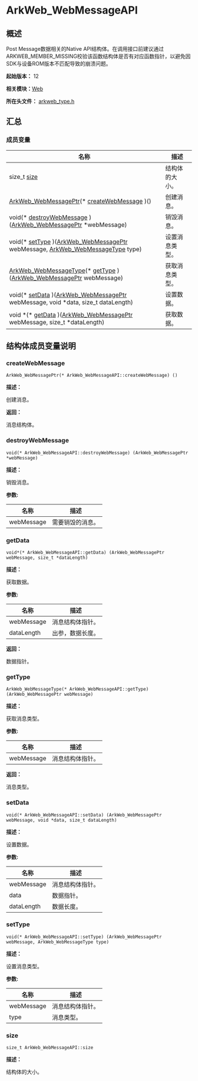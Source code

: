 # ArkWeb_WebMessageAPI


## 概述

Post Message数据相关的Native API结构体。在调用接口前建议通过ARKWEB_MEMBER_MISSING校验该函数结构体是否有对应函数指针，以避免因SDK与设备ROM版本不匹配导致的崩溃问题。

**起始版本：** 12

**相关模块：**[Web](_web.md)

**所在头文件：** [arkweb_type.h](arkweb__type_8h.md)

## 汇总


### 成员变量

| 名称 | 描述 | 
| -------- | -------- |
| size_t [size](#size) | 结构体的大小。  | 
| [ArkWeb_WebMessagePtr](_web.md#arkweb_webmessageptr)(\* [createWebMessage](#createwebmessage) )() | 创建消息。  | 
| void(\* [destroyWebMessage](#destroywebmessage) )([ArkWeb_WebMessagePtr](_web.md#arkweb_webmessageptr) \*webMessage) | 销毁消息。  | 
| void(\* [setType](#settype) )([ArkWeb_WebMessagePtr](_web.md#arkweb_webmessageptr) webMessage, [ArkWeb_WebMessageType](_web.md#arkweb_webmessagetype) type) | 设置消息类型。  | 
| [ArkWeb_WebMessageType](_web.md#arkweb_webmessagetype)(\* [getType](#gettype) )([ArkWeb_WebMessagePtr](_web.md#arkweb_webmessageptr) webMessage) | 获取消息类型。  | 
| void(\* [setData](#setdata) )([ArkWeb_WebMessagePtr](_web.md#arkweb_webmessageptr) webMessage, void \*data, size_t dataLength) | 设置数据。  | 
| void \*(\* [getData](#getdata) )([ArkWeb_WebMessagePtr](_web.md#arkweb_webmessageptr) webMessage, size_t \*dataLength) | 获取数据。  | 


## 结构体成员变量说明


### createWebMessage

```
ArkWeb_WebMessagePtr(* ArkWeb_WebMessageAPI::createWebMessage) ()
```
**描述：**

创建消息。

**返回：**

消息结构体。


### destroyWebMessage

```
void(* ArkWeb_WebMessageAPI::destroyWebMessage) (ArkWeb_WebMessagePtr *webMessage)
```
**描述：**

销毁消息。

**参数:**

| 名称 | 描述 | 
| -------- | -------- |
| webMessage | 需要销毁的消息。  | 


### getData

```
void*(* ArkWeb_WebMessageAPI::getData) (ArkWeb_WebMessagePtr webMessage, size_t *dataLength)
```
**描述：**

获取数据。

**参数:**

| 名称 | 描述 | 
| -------- | -------- |
| webMessage | 消息结构体指针。  | 
| dataLength | 出参，数据长度。  | 

**返回：**

数据指针。


### getType

```
ArkWeb_WebMessageType(* ArkWeb_WebMessageAPI::getType) (ArkWeb_WebMessagePtr webMessage)
```
**描述：**

获取消息类型。

**参数:**

| 名称 | 描述 | 
| -------- | -------- |
| webMessage | 消息结构体指针。  | 

**返回：**

消息类型。


### setData

```
void(* ArkWeb_WebMessageAPI::setData) (ArkWeb_WebMessagePtr webMessage, void *data, size_t dataLength)
```
**描述：**

设置数据。

**参数:**

| 名称 | 描述 | 
| -------- | -------- |
| webMessage | 消息结构体指针。  | 
| data | 数据指针。  | 
| dataLength | 数据长度。  | 


### setType

```
void(* ArkWeb_WebMessageAPI::setType) (ArkWeb_WebMessagePtr webMessage, ArkWeb_WebMessageType type)
```
**描述：**

设置消息类型。

**参数:**

| 名称 | 描述 | 
| -------- | -------- |
| webMessage | 消息结构体指针。  | 
| type | 消息类型。  | 


### size

```
size_t ArkWeb_WebMessageAPI::size
```
**描述：**

结构体的大小。
